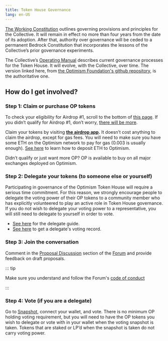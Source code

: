 ```yaml
---
title: Token House Governance
lang: en-US
---
```


[The Working Constitution](https://gov.optimism.io/t/working-constitution-of-the-optimism-collective/55) outlines governing provisions and principles for the Collective. 
It will remain in effect no more than four years from the date of its adoption. 
After that, authority over governance will be ceded to a permanent Bedrock Constitution that incorporates the lessons of the Collective’s prior governance experiments.

The Collective’s [Operating Manual](https://github.com/ethereum-optimism/OPerating-manual/blob/main/manual.md) describes current governance processes for the Token House. 
It will evolve, with the Collective, over time. 
The version linked here, from [the Optimism Foundation's github repository](https://github.com/ethereum-optimism/OPerating-manual), is the authoritative one.



## How do I get involved?

###  Step 1: Claim or purchase OP tokens

To check your eligibility for Airdrop #1, scroll to the bottom of [this page](https://app.optimism.io/announcement). 
If you didn’t qualify for Airdrop #1, don’t worry, [there will be more](allocations.md#future-airdrops-2-3).
      
Claim your tokens by visiting **[the airdrop app](https://app.optimism.io/airdrop/check).** 
It doesn’t cost anything to claim the airdrop, except for gas fees. 
You will need to make sure you have some ETH on the Optimism network to pay for gas (0.003 is usually enough).
[See here](https://help.optimism.io/hc/en-us/sections/4413033248795-Deposit) to learn how to deposit ETH to Optimism.

Didn’t qualify or just want more OP? OP is available to buy on all major exchanges deployed on Optimism.

### Step 2: Delegate your tokens (to someone else or yourself)

Participating in governance of the Optimism Token House will require a serious time commitment. 
For this reason, we strongly encourage people to delegate the voting power of their OP tokens to a community member who has explicitly volunteered to play an active role in Token House governance. 
If you do not wish to delegate your voting power to a representative, you will still need to delegate to yourself in order to vote.
        
* [See here](delegate.md) for the delegate guide.
* [See here](https://help.optimism.io/hc/en-us/articles/6389519530779-How-do-I-see-how-my-delegate-voted-) to get a delegate's voting record.

### Step 3: Join the conversation
Comment in the [Proposal Discussion](proposals.md) section of the [Forum](https://gov.optimism.io/) and provide feedback on draft proposals.

::: tip        
             
Make sure you understand and follow the Forum's [code of conduct](https://gov.optimism.io/t/code-of-conduct/5/4)

:::


### Step 4: Vote (if you are a delegate)

Go to [Snapshot](https://snapshot.org/#/opcollective.eth), connect your wallet, and vote.
There is no minimum OP holding voting requirement, but you will need to have the OP tokens you wish to delegate or vote with in your wallet when the voting snapshot is taken. 
Tokens that are staked or LP’d when the snapshot is taken do not carry voting power.
